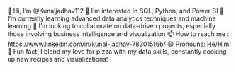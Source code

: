 👋 Hi, I’m @Kunaljadhav112
👀 I’m interested in SQL, Python, and Power BI
🌱 I’m currently learning advanced data analytics techniques and machine learning
💞️ I’m looking to collaborate on data-driven projects, especially those involving business intelligence and visualization
📫 How to reach me : https://www.linkedin.com/in/kunal-jadhav-78301516b/
😄 Pronouns: He/Him
🎨 Fun fact: I blend my love for pizza with my data skills, constantly cooking up new recipes and visualizations!
